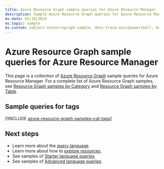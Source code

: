 ```yaml
---
title: Azure Resource Graph sample queries for Azure Resource Manager
description: Sample Azure Resource Graph queries for Azure Resource Manager showing use of resource types and tables to access Azure Resource Manager related resources and properties.
ms.date: 03/19/2024
ms.topic: sample
ms.custom: subject-resourcegraph-sample, devx-track-azurepowershell, devx-track-arm-template, devx-track-azurecli
---
```


# Azure Resource Graph sample queries for Azure Resource Manager

This page is a collection of [Azure Resource Graph](../../governance/resource-graph/overview.md)
sample queries for Azure Resource Manager. For a complete list of Azure Resource Graph samples, see
[Resource Graph samples by Category](../../governance/resource-graph/samples/samples-by-category.md)
and [Resource Graph samples by Table](../../governance/resource-graph/samples/samples-by-table.md).

## Sample queries for tags

[!INCLUDE [azure-resource-graph-samples-cat-tags](../../../includes/resource-graph/samples/bycat/tags.md)]

## Next steps

- Learn more about the [query language](../../governance/resource-graph/concepts/query-language.md).
- Learn more about how to [explore resources](../../governance/resource-graph/concepts/explore-resources.md).
- See samples of [Starter language queries](../../governance/resource-graph/samples/starter.md).
- See samples of [Advanced language queries](../../governance/resource-graph/samples/advanced.md).
